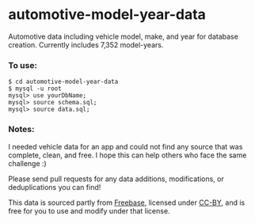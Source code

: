 automotive-model-year-data
==========================

Automotive data including vehicle model, make, and year for database creation. Currently includes 7,352 model-years.

### To use:
	
	$ cd automotive-model-year-data
	$ mysql -u root
	mysql> use yourDbName;
	mysql> source schema.sql;
	mysql> source data.sql;

### Notes:

I needed vehicle data for an app and could not find any source that was complete, clean, and free. I hope this can help others who face the same challenge :)

Please send pull requests for any data additions, modifications, or deduplications you can find!

This data is sourced partly from [Freebase](http://freebase.com), licensed under [CC-BY](http://creativecommons.org/licenses/by/2.5/), and is free for you to use and modify under that license.
